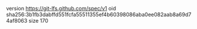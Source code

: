 version https://git-lfs.github.com/spec/v1
oid sha256:3b1fb3dabffd551fcfa55511355ef4b60398086aba0ee082aab8a69d74af8063
size 170
